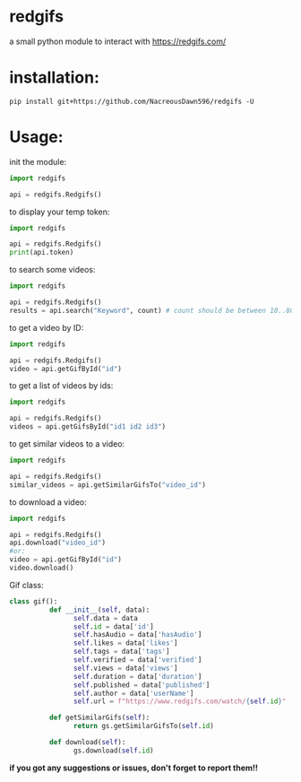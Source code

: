 # redgifs
a small python module to interact with https://redgifs.com/

# installation:
```
pip install git+https://github.com/NacreousDawn596/redgifs -U
```

# Usage:
 init the module:
 ```py
 import redgifs
 
 api = redgifs.Redgifs()
 ```
 
 to display your temp token:
 ```py
 import redgifs
 
 api = redgifs.Redgifs()
 print(api.token)
 ```
 
 to search some videos:
 ```py
 import redgifs
 
 api = redgifs.Redgifs()
 results = api.search("Keyword", count) # count should be between 10..80
 ```
 
 to get a video by ID:
 ```py
 import redgifs
 
 api = redgifs.Redgifs()
 video = api.getGifById("id")
 ```
 
 to get a list of videos by ids:
 ```py
 import redgifs
 
 api = redgifs.Redgifs()
 videos = api.getGifsById("id1 id2 id3")
 ```
 
 to get similar videos to a video:
 ```py
 import redgifs
 
 api = redgifs.Redgifs()
 similar_videos = api.getSimilarGifsTo("video_id")
 ```
 
 to download a video:
 ```py
 import redgifs
 
 api = redgifs.Redgifs()
 api.download("video_id")
 #or:
 video = api.getGifById("id")
 video.download()
 ```

Gif class:
```py 
class gif():
          def __init__(self, data):
                self.data = data
                self.id = data['id']
                self.hasAudio = data['hasAudio']
                self.likes = data['likes']
                self.tags = data['tags']
                self.verified = data['verified']
                self.views = data['views']
                self.duration = data['duration']
                self.published = data['published']
                self.author = data['userName']
                self.url = f"https://www.redgifs.com/watch/{self.id}"

          def getSimilarGifs(self):
                return gs.getSimilarGifsTo(self.id)

          def download(self):
                gs.download(self.id)
```
 
 **if you got any suggestions or issues, don't forget to report them!!**
